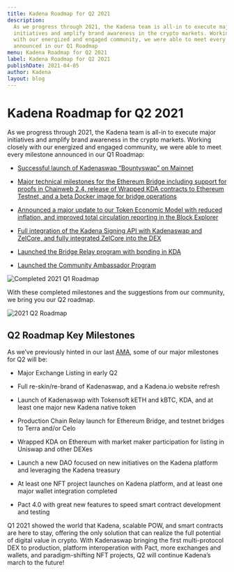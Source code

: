 ```yaml
---
title: Kadena Roadmap for Q2 2021
description:
  As we progress through 2021, the Kadena team is all-in to execute major
  initiatives and amplify brand awareness in the crypto markets. Working closely
  with our energized and engaged community, we were able to meet every milestone
  announced in our Q1 Roadmap
menu: Kadena Roadmap for Q2 2021
label: Kadena Roadmap for Q2 2021
publishDate: 2021-04-05
author: Kadena
layout: blog
---
```


# Kadena Roadmap for Q2 2021

As we progress through 2021, the Kadena team is all-in to execute major
initiatives and amplify brand awareness in the crypto markets. Working closely
with our energized and engaged community, we were able to meet every milestone
announced in our Q1 Roadmap:

- [Successful launch of Kadenaswap “Bountyswap” on Mainnet](./introducing-kadenaswap-bountyswap-live-beta-2021-02-02)

- [Major technical milestones for the Ethereum Bridge including support for proofs in Chainweb 2.4, release of Wrapped KDA contracts to Ethereum Testnet, and a beta Docker image for bridge operations](./tokensoft-wrapped-kadenaswap-the-future-of-digital-value-2021-03-04)

- [Announced a major update to our Token Economic Model with reduced inflation, and improved total circulation reporting in the Block Explorer](./update-to-the-kadena-token-economic-model-2021-01-29)

- [Full integration of the Kadena Signing API with Kadenaswap and ZelCore, and fully integrated ZelCore into the DEX](https://twitter.com/kadena_io/status/1357107070839980039)

- [Launched the Bridge Relay program with bonding in KDA](./announcing-the-kadena-chain-relay-2021-03-25)

- [Launched the Community Ambassador Program](./kadena-ambassador-program-launch-2021-02-23)

![Completed 2021 Q1 Roadmap](/assets/blog/1_ny6aXcPgfAPCQ6JijZWuuQ.webp)

With these completed milestones and the suggestions from our community, we bring
you our Q2 roadmap.

![2021 Q2 Roadmap](/assets/blog/1_i4xgZOR0JhPFozvPtWDUYw.webp)

## Q2 Roadmap Key Milestones

As we’ve previously hinted in our last
[AMA](./kadena-telegram-ama-with-stuart-popejoy-2021-03-29), some of our major
milestones for Q2 will be:

- Major Exchange Listing in early Q2

- Full re-skin/re-brand of Kadenaswap, and a Kadena.io website refresh

- Launch of Kadenaswap with Tokensoft kETH and kBTC, KDA, and at least one major
  new Kadena native token

- Production Chain Relay launch for Ethereum Bridge, and testnet bridges to
  Terra and/or Celo

- Wrapped KDA on Ethereum with market maker participation for listing in Uniswap
  and other DEXes

- Launch a new DAO focused on new initiatives on the Kadena platform and
  leveraging the Kadena treasury

- At least one NFT project launches on Kadena platform, and at least one major
  wallet integration completed

- Pact 4.0 with great new features to speed smart contract development and
  testing

Q1 2021 showed the world that Kadena, scalable POW, and smart contracts are here
to stay, offering the only solution that can realize the full potential of
digital value in crypto. With Kadenaswap bringing the first multi-protocol DEX
to production, platform interoperation with Pact, more exchanges and wallets,
and paradigm-shifting NFT projects, Q2 will continue Kadena’s march to the
future!
